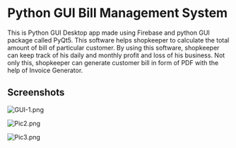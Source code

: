 # Python GUI Bill Management System
This is Python GUI Desktop app made using Firebase and python GUI package called PyQt5. This software helps shopkeeper to calculate the total amount of bill of particular customer. By using this software, shopkeeper can keep track of his daily and monthly profit and loss of his business. Not only this, shopkeeper can generate customer bill in form of PDF with the help of Invoice Generator.

## Screenshots

![GUI-1.png](https://registrationformusingjavascript.000webhostapp.com/PythonGUIBillManagementSystem/GUI-1.png)

![Pic2.png](https://registrationformusingjavascript.000webhostapp.com/PythonGUIBillManagementSystem/GUI-2.png)

![Pic3.png](https://registrationformusingjavascript.000webhostapp.com/PythonGUIBillManagementSystem/GUI-3.png)
